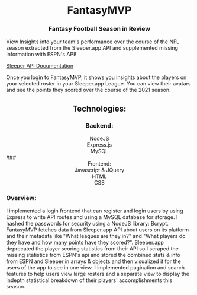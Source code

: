 # <div align="center">FantasyMVP</div>  

### <div align="center">Fantasy Football Season in Review</div>

View Insights into your team's performance over the course of the NFL season extracted from the Sleeper.app API and supplemented missing information with ESPN's API!

[Sleeper API Documentation](https://docs.sleeper.app)


Once you login to FantasyMVP, it shows you insights about the players on your selected roster in your Sleeper.app League. You can view their avatars and see the points they scored over the course of the 2021 season.


## <div align="center">Technologies:  </div>
### <div align="center">Backend:  </div>
<div align="center">NodeJS  </div>
<div align="center">Express.js  </div>
<div align="center">MySQL  </div>
### <div align="center">Frontend: </div>
<div align="center">Javascript & JQuery</div>
<div align="center">HTML  </div>
<div align="center">CSS</div>
  

### Overview:
I implemented a login frontend that can register and login users by using Express to write API routes and using a MySQL database for storage. I hashed the passwords for security using a NodeJS library: Bcrypt. FantasyMVP fetches data from Sleeper.app API about users on its platform and their metadata like "What leagues are they in?" and "What players do they have and how many points have they scored?".
Sleeper.app deprecated the player scoring statistics from their API so I scraped the missing statistics from ESPN's api and stored the combined stats & info from ESPN and Sleeper in arrays & objects and then visualized it for the users of the app to see in one view. I implemented pagination and search features to help users view large rosters and a separate view to display the indepth statistical breakdown of their players' accomplishments this season.
